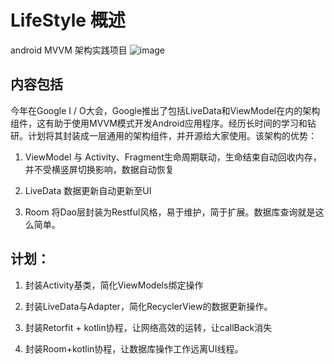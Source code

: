 # LifeStyle 概述
android MVVM 架构实践项目
![image](https://github.com/Papeone/LifeStyle/raw/master/image/mvvm.png)
## 内容包括
今年在Google I / O大会，Google推出了包括LiveData和ViewModel在内的架构组件，这有助于使用MVVM模式开发Android应用程序。经历长时间的学习和钻研。计划将其封装成一层通用的架构组件，并开源给大家使用。该架构的优势：

1.  ViewModel 与 Activity、Fragment生命周期联动，生命结束自动回收内存，并不受横竖屏切换影响，数据自动恢复

2.  LiveData 数据更新自动更新至UI

3. Room 将Dao层封装为Restful风格，易于维护，简于扩展。数据库查询就是这么简单。

## 计划：

1.  封装Activity基类，简化ViewModels绑定操作

2. 封装LiveData与Adapter，简化RecyclerView的数据更新操作。

3. 封装Retorfit + kotlin协程，让网络高效的运转，让callBack消失

4. 封装Room+kotlin协程，让数据库操作工作远离UI线程。
